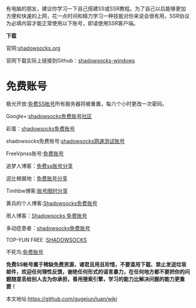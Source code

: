 有电脑的朋友，建议你学习一下自己搭建SS或SSR教程。为了自己以后能够更加方便和快速的上网，花一点时间和精力学习一种技能对你来说会很有用，SSR协议为必填内容才能正常使用以下账号，即请使用SSR客户端。

**下载**

官网:[shadowsocks.org](https://shadowsocks.org/en/index.html)

官网下载实际上链接到Github：[shadowsocks-windows](https://github.com/shadowsocks/shadowsocks-windows/releases)

# 免费账号



极光开放:[免费SS帐号](免费SS帐号)所有服务器将被重置，每六个小时更改一次密码。

Google+:[shadowsocks免费账号社区](https://plus.google.com/communities/104092405342699579599)

彩蛋：[shadowsocks免费账号](https://freessr.xyz/)

shadowsocks免费账号:[shadowsocks网速测试账号](http://sstest.cc/shadowsocks%E5%85%8D%E8%B4%B9%E8%B4%A6%E5%8F%B7/)   

FreeVpnss账号:[免费账号](https://get.freevpnss.me/#)

追梦人博客：[免费ss账号分享](http://dream.ren/ss.html)

逗比根据地：[免费账号分享](https://doub.bid/sszhfx)

Timhbw博客:[账号限时分享](https://www.huangbowei.com/archives/117.html)

黄兵的个人博客:[Shadowsocks免费账号](https://pdf-lib.org/Home/Details/782)

雨人博客：[Shadowsocks 免费账号](http://rainman.me/111.html)

多动症患者：[shadowsocks免费账号](https://www.mvper.cn/11.html)

TOP-YUN FREE :[SHADOWSOCKS](http://ss.top-yun.pw/index/index.html)

不死鸟:[免费账号](http://yuweining.cn/niepan/)



**免费SS帐号属于稀缺免费资源，诸君且用且珍惜，不要滥用下载、禁止发送垃圾邮件，欢迎任何理性反馈，谢绝任何形式的语言暴力，在任何地方都不要把你的问题随意丢给别人去为你承担，善用搜索引擎，学习的能力比解决问题的能力更重要！**



本文地址:https://github.com/gugejun/luan/wiki




